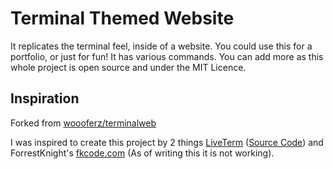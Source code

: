 # Terminal Themed Website

It replicates the terminal feel, inside of a website. You could use this for a portfolio, or just for fun! It has various commands. You can add more as this whole project is open source and under the MIT Licence.

## Inspiration

Forked from [woooferz/terminalweb](https://github.com/woooferz/terminalweb)

I was inspired to create this project by 2 things [LiveTerm](https://liveterm.vercel.app/) ([Source Code](https://github.com/Cveinnt/LiveTerm)) and ForrestKnight's [fkcode.com](https://fkcodes.com/) (As of writing this it is not working).
